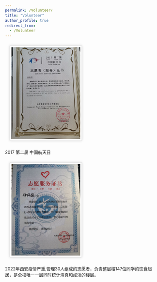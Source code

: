 ```yaml
---
permalink: /Volunteer/
title: "Volunteer"
author_profile: true
redirect_from: 
  - /Volunteer
---
```



<img src='/images/volunteer1.jpg' height="45%" width="45%" style='
border-radius:3px; box-shadow:rgba(0,0,0,0.15) 0 0 8px;background:#FBFBFB;border:1px solid #ddd;margin:10px auto;margin-left: 15px;padding:5px;
'/> 

2017 第二届 中国航天日 

<img src='/images/volunteer2.jpg' height="45%" width="45%" style='
border-radius:3px; box-shadow:rgba(0,0,0,0.15) 0 0 8px;background:#FBFBFB;border:1px solid #ddd;margin:10px auto;margin-left: 15px;padding:5px;
'/> 

2022年西安疫情严重,管理30人组成的志愿者，负责整层楼147位同学的饮食起居，是全校唯一一层同时统计清真和咸淡的楼层。



